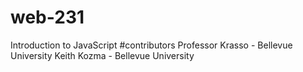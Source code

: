 # web-231
Introduction to JavaScript
#contributors
Professor Krasso - Bellevue University
Keith Kozma - Bellevue University
